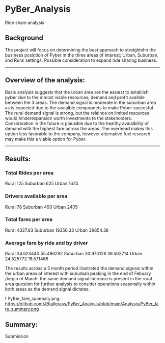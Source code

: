 # PyBer_Analysis
Ride share analysis

## Background
The project will focus on determining the best approach to stretghtehn the business posiotion of Pyber in the three areas of interest; Urban, Suburban, and Rural settings.  Possible consideration to expand ride sharing business.
______________________________________________________
## Overview of the analysis:
Basis analysis suggests that the urban area are the easiest to establish pyber due to the mmost viable resources, demand and profit availble between the 3 areas. The demand signal is moderate in the suburban area as is expected due to the avaialble compoonets to make Pyber succesful. The rural demand signal is strong, but the relaince on limited resources would hinderexpansion worth investments to the stakeholders. Consideration in the future is plausible due to the healthy avaialbility of demand with the highest fare across the areas. The overhead makes this option less favorable to the company, however alternative fuel research may make this a viable option for Pyber.
___________________________________________________________
## Results:
### Total Rides per area 
  Rural        125
  Suburban     625
  Urban       1625
### Drivers available per area
  Rural         78
  Suburban     490
  Urban       2405
### Total fares per area
  Rural        4327.93
  Suburban    19356.33
  Urban       39854.38
### Average fare by ride and by driver
  Rural       34.623440   55.486282
  Suburban    30.970128   39.502714
  Urban       24.525772   16.571468 
  
  The results across a 5 month period illustrated the demand signals within the urban areas of interest with suburban peaking in the end of Febuary /begin of March. the same demand signal increase is present in the rural area question for further analysis to consider operations seasonally within both areas as the demand signal dictates.
  
! PyBer_fare_summary.png https://github.com/JBtallgrass/PyBer_Analysis/blob/main/Analysis/PyBer_fare_summary.png

## Summary:



Submission
